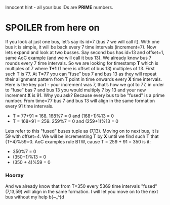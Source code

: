 Innocent hint - all your bus IDs are **PRIME** numbers.
# SPOILER from here on
If you look at just one bus, let’s say its id=7 (bus 7 we will call it). With one bus it is simple, it will be back every 7 time intervals (increment=7).
Now lets expand and look at two busses. Say second bus has id=13 and offset=1, same AoC example (and we will call it bus 13). We already know bus 7 rounds every 7 time intervals. So we are looking for timestamp **T** which is multiples of 7 where **T+1** (1 here is offset of bus 13) multiples of 13. First such T is 77.
At T=77 you can “fuse” bus 7 and bus 13 as they will repeat their alignment pattern from T point in time onwards every **X** time intervals. Here is the key part - your increment was 7, that’s how we got to 77, in order to “fuse” bas 7 and bus 13 you would multiply 7 by 13 and your new increment **X** is 91. Why you ask? Because every bus to be "fused" is a prime number. From time=77 bus 7 and bus 13 will align in the same formation every 91 time intervals. 

- T = 77+91 = 168. 168%7 = 0 and (168+1)%13 = 0 
- T = 168+91 = 259. 259%7 = 0 and (259+1)%13 = 0

Lets refer to this "fused" buses tuple as (7,13). Moving on to next bus, it is 59 with offset=4. We will be incrementing **T** by **X** until we find such **T** that (T+4)%59=0. AoC examples rule BTW, cause T = 259 + 91 = 350 is it:

- 350%7 = 0
- (350+1)%13 = 0
- (350 + 4)%59 = 0

### Hooray
And we already know that from T=350 every 5369 time intervals "fused" (7,13,59) will align in the same formation.
I will let you move on to the next bus without my help b(~_^)d
